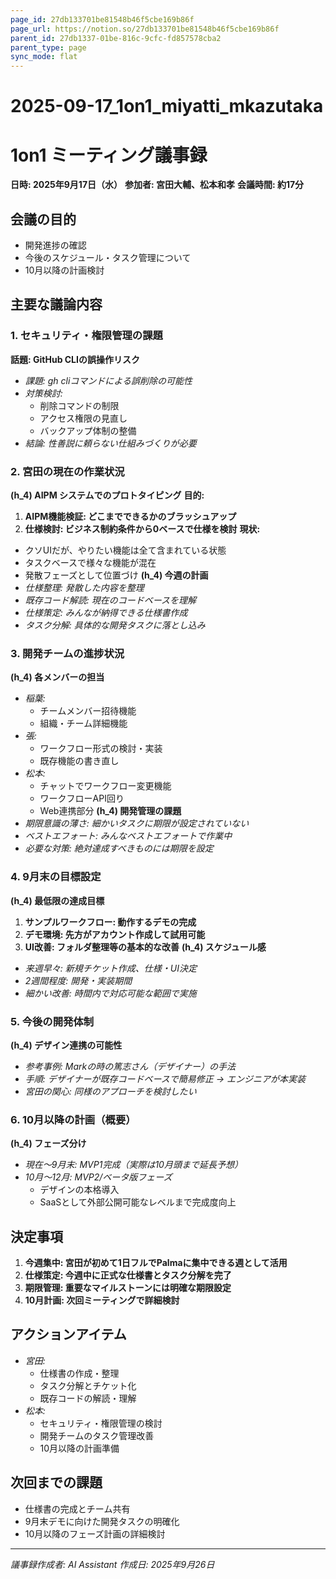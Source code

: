 ```yaml
---
page_id: 27db133701be81548b46f5cbe169b86f
page_url: https://notion.so/27db133701be81548b46f5cbe169b86f
parent_id: 27db1337-01be-816c-9cfc-fd857578cba2
parent_type: page
sync_mode: flat
---
```


# 2025-09-17_1on1_miyatti_mkazutaka

# 1on1 ミーティング議事録
**日時: 2025年9月17日（水）**
**参加者: 宮田大輔、松本和孝**
**会議時間: 約17分**
## 会議の目的
- 開発進捗の確認
- 今後のスケジュール・タスク管理について
- 10月以降の計画検討
## 主要な議論内容
### 1. セキュリティ・権限管理の課題
**話題: GitHub CLIの誤操作リスク**
- *課題: gh cliコマンドによる誤削除の可能性*
- *対策検討:*
  - 削除コマンドの制限
  - アクセス権限の見直し
  - バックアップ体制の整備
- *結論: 性善説に頼らない仕組みづくりが必要*
### 2. 宮田の現在の作業状況
**(h_4) AIPM システムでのプロトタイピング**
**目的:**
1. **AIPM機能検証: どこまでできるかのブラッシュアップ**
1. **仕様検討: ビジネス制約条件から0ベースで仕様を検討**
**現状:**
- クソUIだが、やりたい機能は全て含まれている状態
- タスクベースで様々な機能が混在
- 発散フェーズとして位置づけ
**(h_4) 今週の計画**
- *仕様整理: 発散した内容を整理*
- *既存コード解読: 現在のコードベースを理解*
- *仕様策定: みんなが納得できる仕様書作成*
- *タスク分解: 具体的な開発タスクに落とし込み*
### 3. 開発チームの進捗状況
**(h_4) 各メンバーの担当**
- *稲葉:*
  - チームメンバー招待機能
  - 組織・チーム詳細機能
- *張:*
  - ワークフロー形式の検討・実装
  - 既存機能の書き直し
- *松本:*
  - チャットでワークフロー変更機能
  - ワークフローAPI回り
  - Web連携部分
**(h_4) 開発管理の課題**
- *期限意識の薄さ: 細かいタスクに期限が設定されていない*
- *ベストエフォート: みんなベストエフォートで作業中*
- *必要な対策: 絶対達成すべきものには期限を設定*
### 4. 9月末の目標設定
**(h_4) 最低限の達成目標**
1. **サンプルワークフロー: 動作するデモの完成**
1. **デモ環境: 先方がアカウント作成して試用可能**
1. **UI改善: フォルダ整理等の基本的な改善**
**(h_4) スケジュール感**
- *来週早々: 新規チケット作成、仕様・UI決定*
- *2週間程度: 開発・実装期間*
- *細かい改善: 時間内で対応可能な範囲で実施*
### 5. 今後の開発体制
**(h_4) デザイン連携の可能性**
- *参考事例: Markの時の篤志さん（デザイナー）の手法*
- *手順: デザイナーが既存コードベースで簡易修正 → エンジニアが本実装*
- *宮田の関心: 同様のアプローチを検討したい*
### 6. 10月以降の計画（概要）
**(h_4) フェーズ分け**
- *現在〜9月末: MVP1完成（実際は10月頭まで延長予想）*
- *10月〜12月: MVP2/ベータ版フェーズ*
  - デザインの本格導入
  - SaaSとして外部公開可能なレベルまで完成度向上
## 決定事項
1. **今週集中: 宮田が初めて1日フルでPalmaに集中できる週として活用**
1. **仕様策定: 今週中に正式な仕様書とタスク分解を完了**
1. **期限管理: 重要なマイルストーンには明確な期限設定**
1. **10月計画: 次回ミーティングで詳細検討**
## アクションアイテム
- *宮田:*
  - 仕様書の作成・整理
  - タスク分解とチケット化
  - 既存コードの解読・理解
- *松本:*
  - セキュリティ・権限管理の検討
  - 開発チームのタスク管理改善
  - 10月以降の計画準備
## 次回までの課題
- 仕様書の完成とチーム共有
- 9月末デモに向けた開発タスクの明確化
- 10月以降のフェーズ計画の詳細検討
---
*議事録作成者: AI Assistant*
*作成日: 2025年9月26日*
